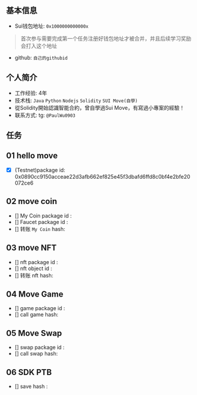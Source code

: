 ## 基本信息
- Sui钱包地址: `0x1000000000000x`
> 首次参与需要完成第一个任务注册好钱包地址才被合并，并且后续学习奖励会打入这个地址
- github: `自己的githubid`

## 个人简介
- 工作经验: 4年
- 技术栈: `Java` `Python` `Nodejs` `Solidity` `SUI Move(自學)`
- 從Solidity開始認識智能合約，曾自學過Sui Move，有寫過小專案的經驗！
- 联系方式: tg: `@PaulWu0903` 

## 任务

##   01 hello move  
- [x] (Testnet)package id: 0x0890cc9150acceae22d3afb662ef825e45f3dbafd6ffd8c0bf4e2bfe20072ce6 

##   02 move coin
- [] My Coin package id : 
- [] Faucet package id : 
- [] 转账 `My Coin` hash:

##   03 move NFT
- [] nft package id :
- [] nft object id : 
- [] 转账 nft  hash:

##   04 Move Game
- [] game package id :
- [] call game hash:

##   05 Move Swap
- [] swap package id :
- [] call swap hash:

##   06 SDK PTB
- [] save hash :

